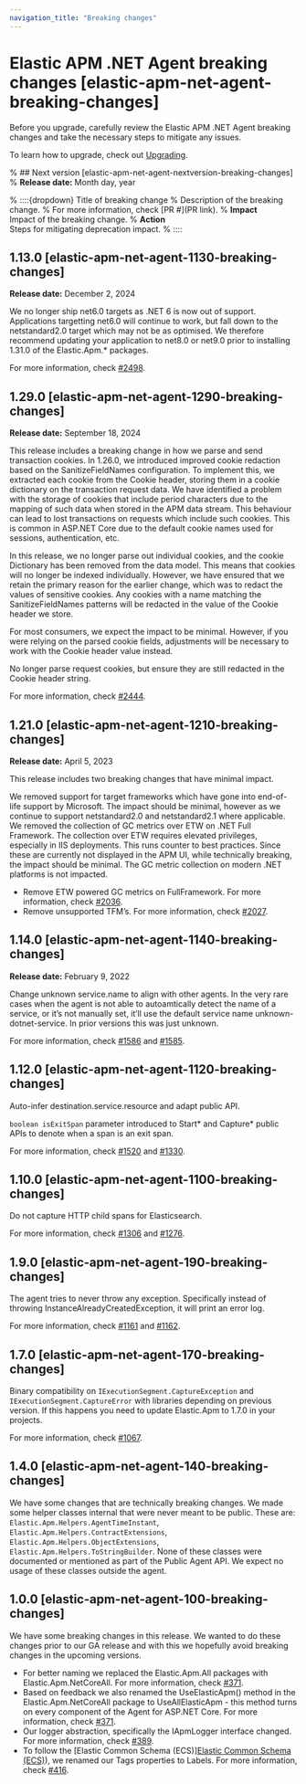 ```yaml
---
navigation_title: "Breaking changes"
---
```


# Elastic APM .NET Agent breaking changes [elastic-apm-net-agent-breaking-changes]
Before you upgrade, carefully review the Elastic APM .NET Agent breaking changes and take the necessary steps to mitigate any issues.

To learn how to upgrade, check out [Upgrading](/reference/upgrading.md).

% ## Next version [elastic-apm-net-agent-nextversion-breaking-changes]
% **Release date:** Month day, year

% ::::{dropdown} Title of breaking change
% Description of the breaking change.
% For more information, check [PR #](PR link).
% **Impact**<br> Impact of the breaking change.
% **Action**<br> Steps for mitigating deprecation impact.
% ::::

## 1.13.0 [elastic-apm-net-agent-1130-breaking-changes]
**Release date:** December 2, 2024

We no longer ship net6.0 targets as .NET 6 is now out of support. Applications targetting net6.0 will continue to work, but fall down to the netstandard2.0 target which may not be as optimised. We therefore recommend updating your application to net8.0 or net9.0 prior to installing 1.31.0 of the Elastic.Apm.* packages.

For more information, check [#2498](https://github.com/elastic/apm-agent-dotnet/pull/2498).

## 1.29.0 [elastic-apm-net-agent-1290-breaking-changes]
**Release date:** September 18, 2024

This release includes a breaking change in how we parse and send transaction cookies. In 1.26.0, we introduced improved cookie redaction based on the SanitizeFieldNames configuration. To implement this, we extracted each cookie from the Cookie header, storing them in a cookie dictionary on the transaction request data. We have identified a problem with the storage of cookies that include period characters due to the mapping of such data when stored in the APM data stream. This behaviour can lead to lost transactions on requests which include such cookies. This is common in ASP.NET Core due to the default cookie names used for sessions, authentication, etc.

In this release, we no longer parse out individual cookies, and the cookie Dictionary has been removed from the data model. This means that cookies will no longer be indexed individually. However, we have ensured that we retain the primary reason for the earlier change, which was to redact the values of sensitive cookies. Any cookies with a name matching the SanitizeFieldNames patterns will be redacted in the value of the Cookie header we store.

For most consumers, we expect the impact to be minimal. However, if you were relying on the parsed cookie fields, adjustments will be necessary to work with the Cookie header value instead.

No longer parse request cookies, but ensure they are still redacted in the Cookie header string.

For more information, check [#2444](https://github.com/elastic/apm-agent-dotnet/pull/2444).

## 1.21.0 [elastic-apm-net-agent-1210-breaking-changes]
**Release date:** April 5, 2023

This release includes two breaking changes that have minimal impact.

We removed support for target frameworks which have gone into end-of-life support by Microsoft. The impact should be minimal, however as we continue to support netstandard2.0 and netstandard2.1 where applicable.
We removed the collection of GC metrics over ETW on .NET Full Framework. The collection over ETW requires elevated privileges, especially in IIS deployments. This runs counter to best practices. Since these are currently not displayed in the APM UI, while technically breaking, the impact should be minimal. The GC metric collection on modern .NET platforms is not impacted.

* Remove ETW powered GC metrics on FullFramework. For more information, check [#2036](https://github.com/elastic/apm-agent-dotnet/pull/2036).
* Remove unsupported TFM’s. For more information, check [#2027](https://github.com/elastic/apm-agent-dotnet/pull/2027).

## 1.14.0 [elastic-apm-net-agent-1140-breaking-changes]
**Release date:** February 9, 2022

Change unknown service.name to align with other agents. In the very rare cases when the agent is not able to autoamtically detect the name of a service, or it’s not manually set, it’ll use the default service name unknown-dotnet-service. In prior versions this was just unknown.

For more information, check [#1586](https://github.com/elastic/apm-agent-dotnet/pull/1586) and [#1585](https://github.com/elastic/apm-agent-dotnet/issues/1585).

## 1.12.0 [elastic-apm-net-agent-1120-breaking-changes]

Auto-infer destination.service.resource and adapt public API.

`boolean isExitSpan` parameter introduced to Start* and Capture* public APIs to denote when a span is an exit span.

For more information, check [#1520](https://github.com/elastic/apm-agent-dotnet/pull/1520) and [#1330](https://github.com/elastic/apm-agent-dotnet/issues/1330).

## 1.10.0 [elastic-apm-net-agent-1100-breaking-changes]

Do not capture HTTP child spans for Elasticsearch.

For more information, check [#1306](https://github.com/elastic/apm-agent-dotnet/pull/1306) and [#1276](https://github.com/elastic/apm-agent-dotnet/pull/1276).

## 1.9.0 [elastic-apm-net-agent-190-breaking-changes]

The agent tries to never throw any exception. Specifically instead of throwing InstanceAlreadyCreatedException, it will print an error log.

For more information, check [#1161](https://github.com/elastic/apm-agent-dotnet/pull/1161) and [#1162](https://github.com/elastic/apm-agent-dotnet/pull/1162).

## 1.7.0 [elastic-apm-net-agent-170-breaking-changes]

Binary compatibility on `IExecutionSegment.CaptureException` and `IExecutionSegment.CaptureError` with libraries depending on previous version. If this happens you need to update Elastic.Apm to 1.7.0 in your projects.

For more information, check [#1067](https://github.com/elastic/apm-agent-dotnet/issues/1067).

## 1.4.0 [elastic-apm-net-agent-140-breaking-changes]

We have some changes that are technically breaking changes. We made some helper classes internal that were never meant to be public. These are: `Elastic.Apm.Helpers.AgentTimeInstant`, `Elastic.Apm.Helpers.ContractExtensions`, `Elastic.Apm.Helpers.ObjectExtensions`, `Elastic.Apm.Helpers.ToStringBuilder`. None of these classes were documented or mentioned as part of the Public Agent API. We expect no usage of these classes outside the agent.

## 1.0.0 [elastic-apm-net-agent-100-breaking-changes]

We have some breaking changes in this release. We wanted to do these changes prior to our GA release and with this we hopefully avoid breaking changes in the upcoming versions.

* For better naming we replaced the Elastic.Apm.All packages with Elastic.Apm.NetCoreAll. For more information, check [#371](https://github.com/elastic/apm-agent-dotnet/pull/371).
* Based on feedback we also renamed the UseElasticApm() method in the Elastic.Apm.NetCoreAll package to UseAllElasticApm - this method turns on every component of the Agent for ASP.NET Core. For more information, check [#371](https://github.com/elastic/apm-agent-dotnet/pull/371).
* Our logger abstraction, specifically the IApmLogger interface changed. For more information, check [#389](https://github.com/elastic/apm-agent-dotnet/pull/389).
* To follow the [Elastic Common Schema (ECS)][Elastic Common Schema (ECS)](ecs://reference/index.md)), we renamed our Tags properties to Labels. For more information, check [#416](https://github.com/elastic/apm-agent-dotnet/pull/416).